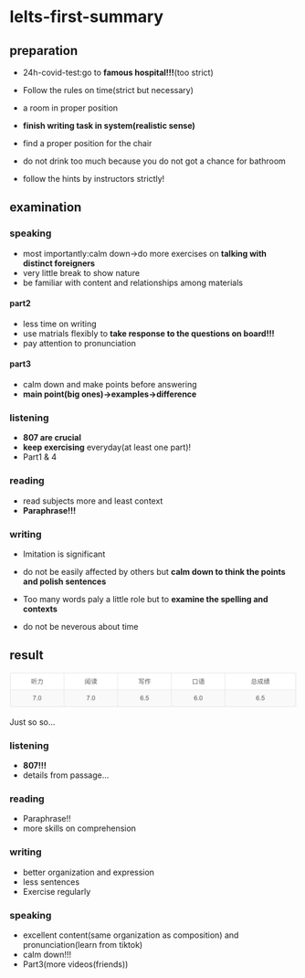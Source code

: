 # Ielts-first-summary

## preparation

- 24h-covid-test:go to **famous hospital!!!**(too strict)
- Follow the rules on time(strict but necessary)

- a room in proper position
- **finish writing task in system(realistic sense)**
- find a proper position for the chair
- do not drink too much because you do not got a chance for bathroom
- follow the hints by instructors strictly!

## examination

### speaking

- most importantly:calm down->do more exercises on **talking with distinct foreigners**
- very little break to show nature
- be familiar with content and relationships among materials

#### part2

- less time on writing
- use matrials flexibly to **take response to the questions on board!!!**
- pay attention to pronunciation

#### part3

- calm down and make points before answering
- **main point(big ones)->examples->difference**

### listening

- **807 are crucial**
- **keep exercising** everyday(at least one part)!
- Part1 & 4 

### reading

- read subjects more and least context
- **Paraphrase!!!**

### writing

- Imitation is significant

- do not be easily affected by others but **calm down to think the points and polish sentences**
- Too many words paly a little role but to **examine the spelling and contexts**
- do not be neverous about time

## result

![](./img/ielts_first.png)

Just so so...

### listening

- **807!!!**
- details from passage...

### reading

- Paraphrase!!
- more skills on comprehension

### writing

- better organization and expression
- less sentences
- Exercise regularly

### speaking

- excellent content(same organization as composition) and pronunciation(learn from tiktok)
- calm down!!!
- Part3(more videos(friends))